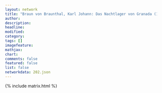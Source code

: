 ```yaml
---
layout: network
title: "Braun von Braunthal, Karl Johann: Das Nachtlager von Granada (1834)"
author:
description:
headline:
modified:
category:
tags: []
imagefeature: 
mathjax: 
chart: 
comments: false
featured: false
list: false
networkdata: 202.json
---
```

{% include matrix.html %}
